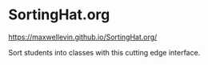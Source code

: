 # SortingHat.org
https://maxwellevin.github.io/SortingHat.org/

Sort students into classes with this cutting edge interface. 

